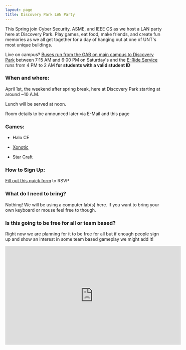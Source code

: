 ```yaml
---
layout: page
title: Discovery Park LAN Party
---
```


This Spring join Cyber Security, ASME, and IEEE CS as we host a LAN party here at Discovery Park.
Play games, eat food, make friends, and create fun memories as we all get together for a day
of hanging out at one of UNT's most unique buildings.

Live on campus? [Buses run from the GAB on main campus to Discovery Park](http://transportation.unt.edu/transit/maps-routes/discovery-park) between
7:15 AM and  6:00 PM on Saturday's and the [E-Ride Service](http://transportation.unt.edu/content/e-ride-service) runs from 4 PM to 2 AM
**for students with a valid student ID**

### When and where:

April 1st, the weekend after spring break, here at Discovery Park starting at around ~10 A.M.

Lunch will be served at noon.

Room details to be announced later via E-Mail and this page

### Games:

* Halo CE

* [Xonotic](http://www.xonotic.org/)

* Star Craft

### How to Sign Up:

[Fill out this quick form](https://goo.gl/forms/aAldM5fls0DVY5mX2) to RSVP

### What do I need to bring?

Nothing! We will be using a computer lab(s) here. If you want to bring your own
keyboard or mouse feel free to though.

### Is this going to be free for all or team based?

Right now we are planning for it to be free for all but if enough people sign up
and show an interest in some team based gameplay we might add it!

<center>
<iframe width="560" height="315" src="https://www.youtube.com/embed/2gmQYBZPV7g" frameborder="0" allowfullscreen></iframe>
</center>
